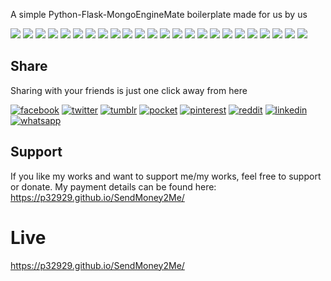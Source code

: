 
A simple Python-Flask-MongoEngineMate boilerplate made for us by us

[![](https://badgen.net/github/release/p32929/python_flask_mongodb_boilerplate)]() [![](https://badgen.net/github/release/p32929/python_flask_mongodb_boilerplate/stable)]() [![](https://badgen.net/github/tag/p32929/python_flask_mongodb_boilerplate)]() [![](https://badgen.net/github/watchers/p32929/python_flask_mongodb_boilerplate)]() [![](https://badgen.net/github/checks/p32929/python_flask_mongodb_boilerplate)]() [![](https://badgen.net/github/status/p32929/python_flask_mongodb_boilerplate)]() [![](https://badgen.net/github/stars/p32929/python_flask_mongodb_boilerplate)]() [![](https://badgen.net/github/forks/p32929/python_flask_mongodb_boilerplate)]() [![](https://badgen.net/github/issues/p32929/python_flask_mongodb_boilerplate)]() [![](https://badgen.net/github/open-issues/p32929/python_flask_mongodb_boilerplate)]() [![](https://badgen.net/github/closed-issues/p32929/python_flask_mongodb_boilerplate)]() [![](https://badgen.net/github/label-issues/p32929/python_flask_mongodb_boilerplate/help-wanted/open)]() [![](https://badgen.net/github/prs/p32929/python_flask_mongodb_boilerplate)]() [![](https://badgen.net/github/open-prs/p32929/python_flask_mongodb_boilerplate)]() [![](https://badgen.net/github/closed-prs/p32929/python_flask_mongodb_boilerplate)]() [![](https://badgen.net/github/merged-prs/p32929/python_flask_mongodb_boilerplate)]() [![](https://badgen.net/github/commits/p32929/python_flask_mongodb_boilerplate)]() [![](https://badgen.net/github/last-commit/p32929/python_flask_mongodb_boilerplate)]() [![](https://badgen.net/github/branches/p32929/python_flask_mongodb_boilerplate)]() [![](https://badgen.net/github/releases/p32929/python_flask_mongodb_boilerplate)]() [![](https://badgen.net/github/tags/p32929/python_flask_mongodb_boilerplate)]() [![](https://badgen.net/github/license/p32929/python_flask_mongodb_boilerplate)]() [![](https://badgen.net/github/contributors/p32929/python_flask_mongodb_boilerplate)]() [![](https://badgen.net/github/dependents-pkg/p32929/python_flask_mongodb_boilerplate)]() 

## Share
Sharing with your friends is just one click away from here

[![facebook](https://image.flaticon.com/icons/png/32/124/124010.png)](https://www.facebook.com/sharer/sharer.php?u=https://github.com/p32929/python_flask_mongodb_boilerplate)
[![twitter](https://image.flaticon.com/icons/png/32/124/124021.png)](https://twitter.com/intent/tweet?source=https://github.com/p32929/python_flask_mongodb_boilerplate)
[![tumblr](https://image.flaticon.com/icons/png/32/124/124012.png)](https://www.tumblr.com/share?v=3&u=https://github.com/p32929/python_flask_mongodb_boilerplate)
[![pocket](https://image.flaticon.com/icons/png/32/732/732238.png)](https://getpocket.com/save?url=https://github.com/p32929/python_flask_mongodb_boilerplate)
[![pinterest](https://image.flaticon.com/icons/png/32/124/124039.png)](https://pinterest.com/pin/create/button/?url=https://github.com/p32929/python_flask_mongodb_boilerplate)
[![reddit](https://image.flaticon.com/icons/png/32/2111/2111589.png)](https://www.reddit.com/submit?url=https://github.com/p32929/python_flask_mongodb_boilerplate)
[![linkedin](https://image.flaticon.com/icons/png/32/1409/1409945.png)](https://www.linkedin.com/shareArticle?mini=true&url=https://github.com/p32929/python_flask_mongodb_boilerplate)
[![whatsapp](https://image.flaticon.com/icons/png/32/733/733585.png)](https://api.whatsapp.com/send?text=https://github.com/p32929/python_flask_mongodb_boilerplate)

## Support
If you like my works and want to support me/my works, feel free to support or donate. My payment details can be found here: https://p32929.github.io/SendMoney2Me/

# Live
https://p32929.github.io/SendMoney2Me/
